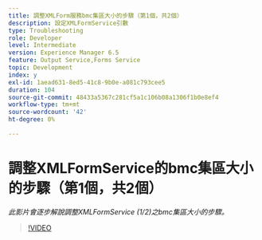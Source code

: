 ```yaml
---
title: 調整XMLForm服務bmc集區大小的步驟（第1個，共2個）
description: 設定XMLFormService引數
type: Troubleshooting
role: Developer
level: Intermediate
version: Experience Manager 6.5
feature: Output Service,Forms Service
topic: Development
index: y
exl-id: 1aead631-8ed5-41c8-9b0e-a081c793cee5
duration: 104
source-git-commit: 48433a5367c281cf5a1c106b08a1306f1b0e8ef4
workflow-type: tm+mt
source-wordcount: '42'
ht-degree: 0%

---
```



# 調整XMLFormService的bmc集區大小的步驟（第1個，共2個）

*此影片會逐步解說調整XMLFormService (1/2)之bmc集區大小的步驟。*

>[!VIDEO](https://video.tv.adobe.com/v/335552?quality=12&learn=on)
